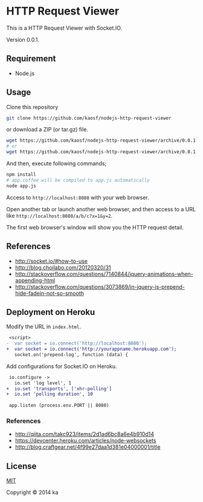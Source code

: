 # HTTP Request Viewer

This is a HTTP Request Viewer with Socket.IO.

Version 0.0.1.

## Requirement

* Node.js

## Usage

Clone this repository

```sh
git clone https://github.com/kaosf/nodejs-http-request-viewer
```

or download a ZIP (or tar.gz) file.

```sh
wget https://github.com/kaosf/nodejs-http-request-viewer/archive/0.0.1.zip
# or
wget https://github.com/kaosf/nodejs-http-request-viewer/archive/0.0.1.tar.gz
```

And then, execute following commands;

```sh
npm install
# app.coffee will be compiled to app.js automatically
node app.js
```

Access to `http://localhost:8080` with your web browser.

Open another tab or launch another web browser,
and then access to a URL like `http://localhost:8080/a/b/c?x=1&y=2`.

The first web browser's window will show you the HTTP request detail.

## References

* http://socket.io/#how-to-use
* http://blog.choilabo.com/20120320/31
* http://stackoverflow.com/questions/7140844/jquery-animations-when-appending-html
* http://stackoverflow.com/questions/3073869/in-jquery-is-prepend-hide-fadein-not-so-smooth

## Deployment on Heroku

Modify the URL in `index.html`.

```diff
 <script>
-  var socket = io.connect('http://localhost:8080');
+  var socket = io.connect('http://yourappname.herokuapp.com');
   socket.on('prepend-log', function (data) {
```

Add configurations for Socket.IO on Heroku.

```diff
 io.configure ->
   io.set 'log level', 1
+  io.set 'transports', ['xhr-polling']
+  io.set 'polling duration', 10
 
 app.listen (process.env.PORT || 8080)
```

### References

* http://qiita.com/takc923/items/2d1ad6bc8a6e4b910d14
* https://devcenter.heroku.com/articles/node-websockets
* http://blog.craftgear.net/4f99e27daa1d381e04000001/title

## License

[MIT](http://opensource.org/licenses/MIT)

Copyright © 2014 ka
